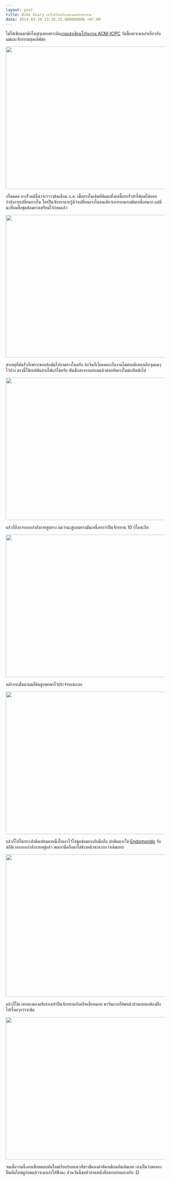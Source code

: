 ```yaml
---
layout: post
title: Bike Diary เล่าไปเรื่อยเรื่องของผมกับจักรยาน
date: 2014-03-20 13:10:33.000000000 +07:00
---
```

ไม่ได้เขียนมาพักใหญ่ๆเลยเพราะติด<a href="http://www.cpe.eng.cmu.ac.th/acm-icpc/" target="_blank">งานแข่งเขียนโปรแกรม ACM-ICPC</a> วันนี้เลยจะมาเล่าเกี่ยวกับผมและจักรยานสุดเลิฟต่อ

<img class="alignnone" alt="" src="http://farm8.staticflickr.com/7289/9342931898_91e6695950_c.jpg" width="800" height="452" />

กริ๊ดดดด ยางรั่วคดีนี้น่าจะราวๆต้นเดือน ก.ค. เมื่อยางในเดิมที่ติดมาตั้งแต่ซื้อรถรั่วทำให้ผมได้ออกกำลังกายเปลี่ยนยางใน ใครปั่นจักรยานจะรู้ดีว่าเปลี่ยนยางในคนเดียวเองรอบแรกมันเหนื่อยมาก แต่ดีนะที่ผมซื้อชุดซ่อมยางเตรียมไว้ก่อนแล้ว

<img class="alignnone" alt="" src="http://farm4.staticflickr.com/3822/9342932378_3afc037caa_c.jpg" width="800" height="452" />

สาเหตุที่มันรั่วก็เพราะขอบล้อมันไปบาดยางในครับ ล้อจีนก็เงี่ยแหละเก็บงานไม่ค่อยดีเลยเหลือจุดคมๆไว้บ้าง ตรงนี้ใช้เทปพันสายไฟแก้ได้ครับ พันซักสองรอบก่อนแล้วค่อยยัดยางใหม่กลับเข้าไป

<img class="alignnone" alt="" src="http://farm4.staticflickr.com/3724/9342930890_32625fb35b_c.jpg" width="800" height="452" />

แล้วก็ถึงการออกกำลังกายสูบยาง ผมว่านะสูบลมยางมันเหนื่อยกว่าปั่นจักรยาน 10 กิโลซะอีก

<img class="alignnone" alt="" src="http://farm8.staticflickr.com/7428/9340144591_3f912655e7_c.jpg" width="800" height="452" />

หลังจากนั้นมาผมก็ติดสูบพกพาไว้ประจำรถซะเลย

<img class="alignnone" alt="" src="http://farm4.staticflickr.com/3720/9342932834_0363665420_c.jpg" width="800" height="452" />

แล้วก็ไปได้กระเป๋าติดเฟรมมาหนึ่งใบเอาไว้ใส่ชุดซ่อมยางกับมือถือ ปกติผมจะใช้ <a href="http://endomondo.com" target="_blank">Endomondo</a> จับสถิติเวลาออกกำลังกายอยู่แล้ว พอเอามือถือมาใส่ข้างหน้าสะดวกกว่าเดิมเยอะ

<img class="alignnone" alt="" src="http://farm3.staticflickr.com/2866/9340146903_2e55501176_c.jpg" width="800" height="452" />

แล้วก็ได้เวลาลองของครับรองเท้าปั่นจักรยานกับครีทเสือหมอบ มาวันแรกก็ล้มหน้าบ้านเลยคงต้องฝึกไปเรื่อยๆกว่าจะชิน

<img class="alignnone" alt="" src="http://farm4.staticflickr.com/3797/9340147941_1f9030fd63_c.jpg" width="800" height="452" />

จนเมื่อวานนี้งอกเสือหมอบคันใหม่เรียบร้อยแนวสีขาวมีแดงดำตัดเหมือนคันเดิมเลย เอาเป็นว่าขอลองปั่นคันใหม่ดูก่อนแล้วจะมาเล่าให้ฟังนะ ส่วนวันนี้ขอตัวอ่านหนังสือสอบก่อนละครับ :D

